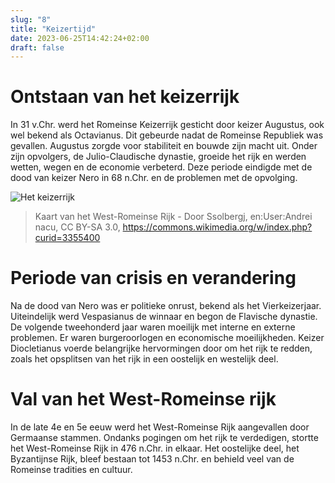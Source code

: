 ```yaml
---
slug: "8"
title: "Keizertijd"
date: 2023-06-25T14:42:24+02:00
draft: false
---
```


# Ontstaan van het keizerrijk

In 31 v.Chr. werd het Romeinse Keizerrijk gesticht door keizer Augustus, ook wel
bekend als Octavianus. Dit gebeurde nadat de Romeinse Republiek was gevallen.
Augustus zorgde voor stabiliteit en bouwde zijn macht uit. Onder zijn opvolgers,
de Julio-Claudische dynastie, groeide het rijk en werden wetten, wegen en de
economie verbeterd. Deze periode eindigde met de dood van keizer Nero in 68
n.Chr. en de problemen met de opvolging.

![Het keizerrijk](../../empire.png)
> Kaart van het West-Romeinse Rijk - Door Ssolbergj, en:User:Andrei nacu, CC
> BY-SA 3.0, https://commons.wikimedia.org/w/index.php?curid=3355400

# Periode van crisis en verandering

Na de dood van Nero was er politieke onrust, bekend als het Vierkeizerjaar.
Uiteindelijk werd Vespasianus de winnaar en begon de Flavische dynastie. De
volgende tweehonderd jaar waren moeilijk met interne en externe problemen. Er
waren burgeroorlogen en economische moeilijkheden. Keizer Diocletianus voerde
belangrijke hervormingen door om het rijk te redden, zoals het opsplitsen van
het rijk in een oostelijk en westelijk deel.

# Val van het West-Romeinse rijk

In de late 4e en 5e eeuw werd het West-Romeinse Rijk aangevallen door Germaanse
stammen. Ondanks pogingen om het rijk te verdedigen, stortte het West-Romeinse
Rijk in 476 n.Chr. in elkaar. Het oostelijke deel, het Byzantijnse Rijk, bleef
bestaan tot 1453 n.Chr. en behield veel van de Romeinse tradities en cultuur.

